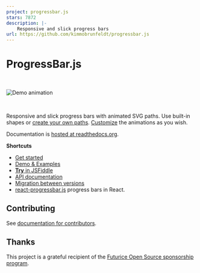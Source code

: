 ```yaml
---
project: progressbar.js
stars: 7872
description: |-
    Responsive and slick progress bars 
url: https://github.com/kimmobrunfeldt/progressbar.js
---
```


# ProgressBar.js

<br>

![Demo animation](docs/img/animation.gif)

<br>

Responsive and slick progress bars with animated SVG paths.
Use built-in shapes or [create your own paths](http://progressbarjs.readthedocs.org/en/latest/api/path/).
[Customize](http://progressbarjs.readthedocs.org/en/latest/api/parameters/#custom-animations) the animations as you wish.

Documentation is [hosted at readthedocs.org](http://progressbarjs.readthedocs.org/en/latest/).

**Shortcuts**

- [Get started](http://progressbarjs.readthedocs.org/en/latest/)
- [Demo & Examples](https://kimmobrunfeldt.github.io/progressbar.js)
- [**Try** in JSFiddle](http://jsfiddle.net/kimmobrunfeldt/8xa87k31/392/)
- [API documentation](http://progressbarjs.readthedocs.org/en/latest/api/shape/)
- [Migration between versions](http://progressbarjs.readthedocs.org/en/latest/#migrations)
- [react-progressbar.js](https://github.com/kimmobrunfeldt/react-progressbar.js) progress bars in React.

## Contributing

See [documentation for contributors](http://progressbarjs.readthedocs.org/en/latest/contributing/).

## Thanks

This project is a grateful recipient of the [Futurice Open Source sponsorship program](http://futurice.com/blog/sponsoring-free-time-open-source-activities?utm_source=github&utm_medium=spice&utm_campaign=progressbar).

